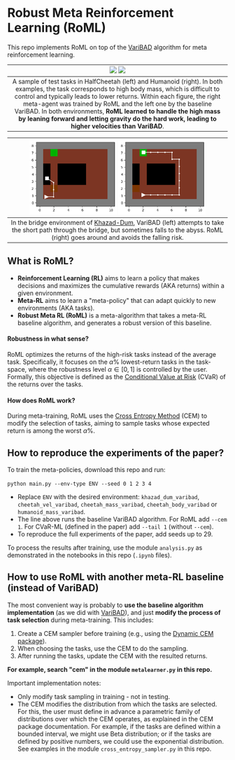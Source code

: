 # Robust Meta Reinforcement Learning (RoML)

This repo implements RoML on top of the [VariBAD](https://arxiv.org/abs/1910.08348) algorithm for meta reinforcement learning.

| <img src="media/HalfCheetahMass.gif" width="320"> <img src="media/HumanoidMass.gif" width="320"> |
| :--: |
| A sample of test tasks in HalfCheetah (left) and Humanoid (right). In both examples, the task corresponds to high body mass, which is difficult to control and typically leads to lower returns. Within each figure, the right meta-agent was trained by RoML and the left one by the baseline VariBAD. In both environments, **RoML learned to handle the high mass by leaning forward and letting gravity do the hard work, leading to higher velocities than VariBAD**. |

| <img src="media/KhazadDum_VariBAD.png" width="200"> <img src="media/KhazadDum_RoML.png" width="200"> |
| :--: |
| In the bridge environment of [Khazad-Dum](https://tolkiengateway.net/wiki/Bridge_of_Khazad-d%C3%BBm), VariBAD (left) attempts to take the short path through the bridge, but sometimes falls to the abyss. RoML (right) goes around and avoids the falling risk. |

## What is RoML?
* **Reinforcement Learning (RL)** aims to learn a policy that makes decisions and maximizes the cumulative rewards (AKA returns) within a given environment.
* **Meta-RL** aims to learn a "meta-policy" that can adapt quickly to new environments (AKA tasks).
* **Robust Meta RL (RoML)** is a meta-algorithm that takes a meta-RL baseline algorithm, and generates a robust version of this baseline.

#### Robustness in what sense?
RoML optimizes the returns of the high-risk tasks instead of the average task.
Specifically, it focuses on the $\alpha$% lowest-return tasks in the task-space, where the robustness level $\alpha\in[0,1]$ is controlled by the user.
Formally, this objective is defined as the [Conditional Value at Risk](https://en.wikipedia.org/wiki/Expected_shortfall) (CVaR) of the returns over the tasks.

#### How does RoML work?
During meta-training, RoML uses the [Cross Entropy Method](http://web.mit.edu/6.454/www/www_fall_2003/gew/CEtutorial.pdf) (CEM) to modify the selection of tasks, aiming to sample tasks whose expected return is among the worst $\alpha$%.

## How to reproduce the experiments of the paper?

To train the meta-policies, download this repo and run:

`python main.py --env-type ENV --seed 0 1 2 3 4`
* Replace `ENV` with the desired environment: `khazad_dum_varibad`, `cheetah_vel_varibad`, `cheetah_mass_varibad`, `cheetah_body_varibad` or `humanoid_mass_varibad`.
* The line above runs the baseline VariBAD algorithm. For RoML add `--cem 1`. For CVaR-ML (defined in the paper) add `--tail 1` (without `--cem`).
* To reproduce the full experiments of the paper, add seeds up to 29.

To process the results after training, use the module `analysis.py` as demonstrated in the notebooks in this repo (`.ipynb` files).

## How to use RoML with another meta-RL baseline (instead of VariBAD)

The most convenient way is probably to **use the baseline algorithm implementation** (as we did with [VariBAD](https://github.com/lmzintgraf/varibad)), and just **modify the process of task selection** during meta-training.
This includes:
1. Create a CEM sampler before training (e.g., using the [Dynamic CEM package](https://pypi.org/project/cross-entropy-method/)).
2. When choosing the tasks, use the CEM to do the sampling.
3. After running the tasks, update the CEM with the resulted returns.

**For example, search "cem" in the module `metalearner.py` in this repo.**

Important implementation notes:
* Only modify task sampling in training - not in testing.
* The CEM modifies the distribution from which the tasks are selected. For this, the user must define in advance a parametric family of distributions over which the CEM operates, as explained in the CEM package documentation. For example, if the tasks are defined within a bounded interval, we might use Beta distribution; or if the tasks are defined by positive numbers, we could use the exponential distribution. See examples in the module `cross_entropy_sampler.py` in this repo.
